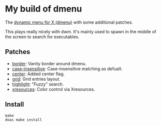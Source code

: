 <h1> 
    My build of dmenu
</h1>

<p>
    The <a href="https://tools.suckless.org/dmenu/" >dynamic menu for X (dmenu)</a> with some additional patches.
</p>
<p>
    This plays really nicely with dwm. It's mainly used to spawn in the
    middle of the screen to search for executables.
</p>

<h2>
    Patches
</h2>

<ul>
    <li><a href="https://tools.suckless.org/dmenu/patches/border/">border</a>: Vanity border around dmenu.</li>
    <li><a href="https://tools.suckless.org/dmenu/patches/case-insensitive/">case-insensitive</a>: Case-insensitive matching as defualt.</li>
    <li><a href="https://tools.suckless.org/dmenu/patches/center/">center</a>: Added center flag.</li>
    <li><a href="https://tools.suckless.org/dmenu/patches/grid/">grid</a>: Grid entries layout.</li>
    <li><a href="https://tools.suckless.org/dmenu/patches/highlight/">highlight</a>: "Fuzzy" search.</li>
    <li><a href="https://tools.suckless.org/dmenu/patches/xresources/">xresources</a>: Color control via Xresources.</li>
</ul>

<h2>
    Install
</h2>

<pre><code>make
doas make install
</code></pre>
